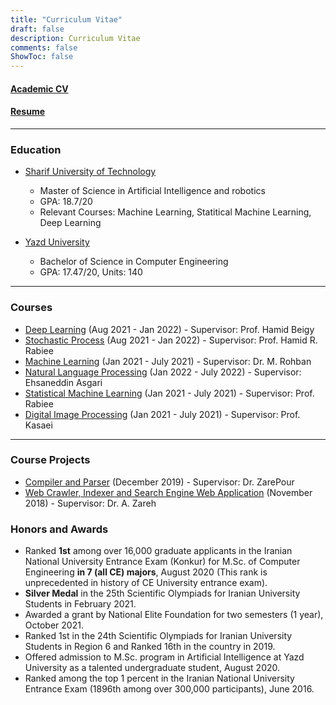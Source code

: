 ```yaml
---
title: "Curriculum Vitae"
draft: false
description: Curriculum Vitae
comments: false
ShowToc: false
---
```


#### [Academic CV](https://pourmand1376.github.io/MyResume/academic/CirrculumVitae.pdf)
#### [Resume](https://pourmand1376.github.io/MyResume/industry/resume.pdf)
---

### Education

* [Sharif University of Technology](https://sharif.edu)

    - Master of Science in Artificial Intelligence and robotics
    - GPA: 18.7/20
    - Relevant Courses: Machine Learning, Statitical Machine Learning, Deep Learning


* [Yazd University](https://yazd.ac.ir)

    - Bachelor of Science in Computer Engineering
    - GPA: 17.47/20, Units: 140

---

### Courses
- [Deep Learning](https://github.com/pourmand1376/DL-Homeworks) (Aug 2021 - Jan 2022) - Supervisor: Prof. Hamid Beigy
- [Stochastic Process](https://github.com/pourmand1376/SP-Homeworks) (Aug 2021 - Jan 2022) - Supervisor: Prof. Hamid R. Rabiee
- [Machine Learning](https://github.com/pourmand1376/ML-projects) (Jan 2021 - July 2021) - Supervisor: Dr. M. Rohban
- [Natural Language Processing](https://github.com/pam-lab) (Jan 2022 - July 2022) - Supervisor: Ehsaneddin Asgari
- [Statistical Machine Learning](https://github.com/pourmand1376/SML-projects) (Jan 2021 - July 2021) - Supervisor: Prof. Rabiee
- [Digital Image Processing](https://github.com/pourmand1376/DIP-projects) (Jan 2021 - July 2021) - Supervisor: Prof. Kasaei

---

### Course Projects
- [Compiler and Parser](https://github.com/pourmand1376/Parser) (December 2019) - Supervisor: Dr. ZarePour
- [Web Crawler, Indexer and Search Engine Web Application](https://github.com/pourmand1376/Crawler) (November 2018) - Supervisor: Dr. A. Zareh

### Honors and Awards
- Ranked **1st** among over 16,000 graduate applicants in the Iranian National University Entrance Exam (Konkur) for M.Sc. of Computer Engineering **in 7 (all CE) majors**, August 2020 (This rank is unprecedented in history of CE University entrance exam). 
- **Silver Medal** in the 25th Scientific Olympiads for Iranian University Students in February 2021. 
- Awarded a grant by National Elite Foundation for two semesters (1 year), October 2021.
- Ranked 1st in the 24th Scientific Olympiads for Iranian University Students in Region 6 and Ranked 16th in the country in 2019. 
- Offered admission to M.Sc. program in Artificial Intelligence at Yazd University as a talented undergraduate student, August 2020.
- Ranked among the top 1 percent in the Iranian National University Entrance Exam (1896th among over 300,000 participants), June 2016. 
